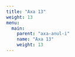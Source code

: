 ```yaml
---
title: "Axa 13"
weight: 13
menu:
  main:
    parent: "axa-anul-i"
    name: "Axa 13"
    weight: 13
---
```

